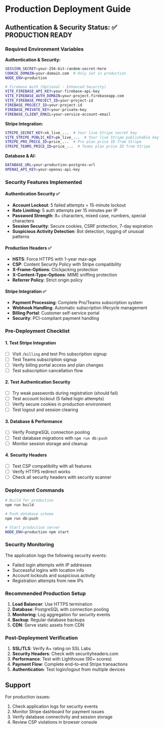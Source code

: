 # Production Deployment Guide

## Authentication & Security Status: ✅ PRODUCTION READY

### Required Environment Variables

**Authentication & Security:**
```bash
SESSION_SECRET=your-256-bit-random-secret-here
COOKIE_DOMAIN=your-domain.com  # Only set in production
NODE_ENV=production

# Firebase Auth (Optional - Enhanced Security)
VITE_FIREBASE_API_KEY=your-firebase-api-key
VITE_FIREBASE_AUTH_DOMAIN=your-project.firebaseapp.com
VITE_FIREBASE_PROJECT_ID=your-project-id
FIREBASE_PROJECT_ID=your-project-id
FIREBASE_PRIVATE_KEY=your-private-key
FIREBASE_CLIENT_EMAIL=your-service-account-email
```

**Stripe Integration:**
```bash
STRIPE_SECRET_KEY=sk_live_...  # Your live Stripe secret key
VITE_STRIPE_PUBLIC_KEY=pk_live_...  # Your live Stripe publishable key
STRIPE_PRO_PRICE_ID=price_...  # Pro plan price ID from Stripe
STRIPE_TEAMS_PRICE_ID=price_...  # Teams plan price ID from Stripe
```

**Database & AI:**
```bash
DATABASE_URL=your-production-postgres-url
OPENAI_API_KEY=your-openai-api-key
```

### Security Features Implemented

#### Authentication Security ✅
- **Account Lockout**: 5 failed attempts = 15-minute lockout
- **Rate Limiting**: 5 auth attempts per 15 minutes per IP
- **Password Strength**: 8+ characters, mixed case, numbers, special characters
- **Session Security**: Secure cookies, CSRF protection, 7-day expiration
- **Suspicious Activity Detection**: Bot detection, logging of unusual patterns

#### Production Headers ✅
- **HSTS**: Force HTTPS with 1-year max-age
- **CSP**: Content Security Policy with Stripe compatibility
- **X-Frame-Options**: Clickjacking protection
- **X-Content-Type-Options**: MIME sniffing protection
- **Referrer Policy**: Strict origin policy

#### Stripe Integration ✅
- **Payment Processing**: Complete Pro/Teams subscription system
- **Webhook Handling**: Automatic subscription lifecycle management
- **Billing Portal**: Customer self-service portal
- **Security**: PCI-compliant payment handling

### Pre-Deployment Checklist

#### 1. Test Stripe Integration
- [ ] Visit `/billing` and test Pro subscription signup
- [ ] Test Teams subscription signup
- [ ] Verify billing portal access and plan changes
- [ ] Test subscription cancellation flow

#### 2. Test Authentication Security
- [ ] Try weak passwords during registration (should fail)
- [ ] Test account lockout (5 failed login attempts)
- [ ] Verify secure cookies in production environment
- [ ] Test logout and session clearing

#### 3. Database & Performance
- [ ] Verify PostgreSQL connection pooling
- [ ] Test database migrations with `npm run db:push`
- [ ] Monitor session storage and cleanup

#### 4. Security Headers
- [ ] Test CSP compatibility with all features
- [ ] Verify HTTPS redirect works
- [ ] Check all security headers with security scanner

### Deployment Commands

```bash
# Build for production
npm run build

# Push database schema
npm run db:push

# Start production server
NODE_ENV=production npm start
```

### Security Monitoring

The application logs the following security events:
- Failed login attempts with IP addresses
- Successful logins with location info
- Account lockouts and suspicious activity
- Registration attempts from new IPs

### Recommended Production Setup

1. **Load Balancer**: Use HTTPS termination
2. **Database**: PostgreSQL with connection pooling
3. **Monitoring**: Log aggregation for security events
4. **Backup**: Regular database backups
5. **CDN**: Serve static assets from CDN

### Post-Deployment Verification

1. **SSL/TLS**: Verify A+ rating on SSL Labs
2. **Security Headers**: Check with securityheaders.com
3. **Performance**: Test with Lighthouse (90+ scores)
4. **Payment Flow**: Complete end-to-end Stripe transactions
5. **Authentication**: Test login/logout from multiple devices

## Support

For production issues:
1. Check application logs for security events
2. Monitor Stripe dashboard for payment issues
3. Verify database connectivity and session storage
4. Review CSP violations in browser console